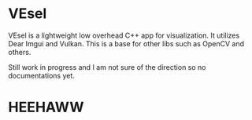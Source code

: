# VEsel

VEsel is a lightweight low overhead C++ app for visualization. It utilizes Dear Imgui and Vulkan. 
This is a base for other libs such as OpenCV and others.

Still work in progress and I am not sure of the direction so no documentations yet. 

# HEEHAWW